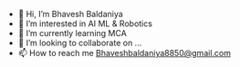 - 👋 Hi, I’m Bhavesh Baldaniya
- 👀 I’m interested in AI ML & Robotics
- 🌱 I’m currently learning MCA
- 💞️ I’m looking to collaborate on ...
- 📫 How to reach me Bhaveshbaldaniya8850@gmail.com

<!---
bhaveshbaldaniya8850/bhaveshbaldaniya8850 is a ✨ special ✨ repository because its `README.md` (this file) appears on your GitHub profile.
You can click the Preview link to take a look at your changes.
--->
